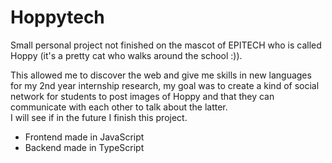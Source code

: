 # Hoppytech
Small personal project not finished on the mascot of EPITECH who is called Hoppy (it's a pretty cat who walks around the school :)).  

This allowed me to discover the web and give me skills in new languages ​​for my 2nd year internship research, my goal was to create a kind of social network for students to post images of Hoppy and that they can communicate with each other to talk about the latter.  
I will see if in the future I finish this project.  
- Frontend made in JavaScript  
- Backend made in TypeScript
